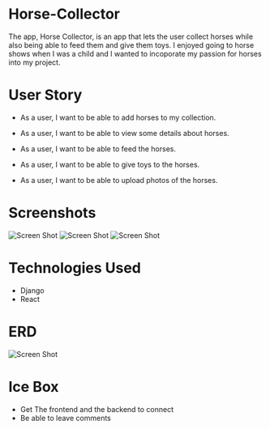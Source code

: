 # Horse-Collector
The app, Horse Collector, is an app that lets the user collect horses while also being able to feed them and give them toys. I enjoyed going to horse shows when I was a child and I wanted to incoporate my passion for horses into my project.

# User Story
* As a user, I want to be able to add horses to my collection.

* As a user, I want to be able to view some details about horses.

* As a user, I want to be able to feed the horses.

* As a user, I want to be able to give toys to the horses.

* As a user, I want to be able to upload photos of the horses.

# Screenshots
![Screen Shot](./horsecollector/main_app/images/Home.png)
![Screen Shot](./horsecollector/main_app/images/HorseDetails.png)
![Screen Shot](./horsecollector/main_app/images/HorseList.png)


# Technologies Used
* Django
* React

# ERD
![Screen Shot](./horsecollector/main_app/images/ERD.png)


# Ice Box
* Get The frontend and the backend to connect
* Be able to leave comments
